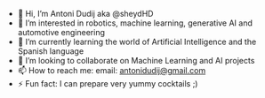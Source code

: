 - 👋 Hi, I’m Antoni Dudij aka @sheydHD
- 👀 I’m interested in robotics, machine learning, generative AI and automotive engineering
- 🌱 I’m currently learning the world of Artificial Intelligence and the Spanish language
- 💞️ I’m looking to collaborate on Machine Learning and AI projects
- 📫 How to reach me: email: antonidudij@gmail.com
- ⚡ Fun fact: I can prepare very yummy cocktails ;)

<!---
sheydHD/sheydHD is a ✨ special ✨ repository because its `README.md` (this file) appears on your GitHub profile.
You can click the Preview link to take a look at your changes.
--->
